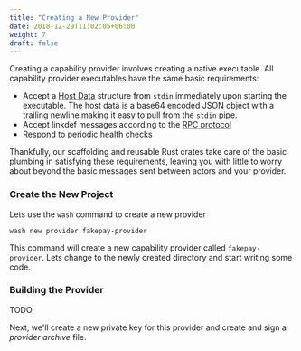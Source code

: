 ```yaml
---
title: "Creating a New Provider"
date: 2018-12-29T11:02:05+06:00
weight: 7
draft: false
---
```


Creating a capability provider involves creating a native executable. All capability provider executables have the same basic requirements:
* Accept a [Host Data](https://wasmcloud.github.io/interfaces/html/org_wasmcloud_core.html#host_data) structure from `stdin` immediately upon starting the executable. The host data is a base64 encoded JSON object with a trailing newline making it easy to pull from the `stdin` pipe.
* Accept linkdef messages according to the [RPC protocol](../../../reference/lattice-protocols/rpc)
* Respond to periodic health checks

Thankfully, our scaffolding and reusable Rust crates take care of the basic plumbing in satisfying these requirements, leaving you with little to worry about beyond the basic messages sent between actors and your provider.

### Create the New Project

Lets use the `wash` command to create a new provider

```shell
wash new provider fakepay-provider
```

This command will create a new capability provider called `fakepay-provider`. Lets change to the newly created directory and start writing some code.

### Building the Provider

TODO

Next, we'll create a new private key for this provider and create and sign a _provider archive_ file.
